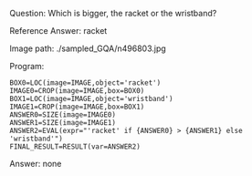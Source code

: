 Question: Which is bigger, the racket or the wristband?

Reference Answer: racket

Image path: ./sampled_GQA/n496803.jpg

Program:

```
BOX0=LOC(image=IMAGE,object='racket')
IMAGE0=CROP(image=IMAGE,box=BOX0)
BOX1=LOC(image=IMAGE,object='wristband')
IMAGE1=CROP(image=IMAGE,box=BOX1)
ANSWER0=SIZE(image=IMAGE0)
ANSWER1=SIZE(image=IMAGE1)
ANSWER2=EVAL(expr="'racket' if {ANSWER0} > {ANSWER1} else 'wristband'")
FINAL_RESULT=RESULT(var=ANSWER2)
```
Answer: none

